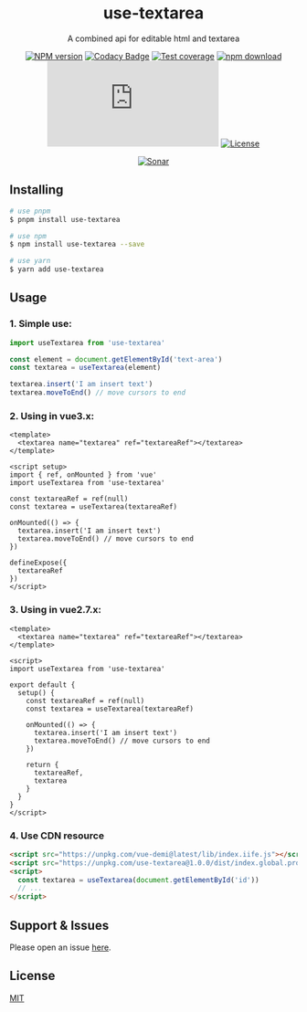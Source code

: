 <div style="text-align: center;" align="center">

# use-textarea

A combined api for editable html and textarea

[![NPM version][npm-image]][npm-url]
[![Codacy Badge][codacy-image]][codacy-url]
[![Test coverage][codecov-image]][codecov-url]
[![npm download][download-image]][download-url]
[![gzip][gzip-image]][gzip-url]
[![License][license-image]][license-url]

[![Sonar][sonar-image]][sonar-url]

</div>

<div style="text-align: center; margin-bottom: 20px;" align="center">

</div>

## Installing

```bash
# use pnpm
$ pnpm install use-textarea

# use npm
$ npm install use-textarea --save

# use yarn
$ yarn add use-textarea
```

## Usage

### 1. Simple use:

```ts
import useTextarea from 'use-textarea'

const element = document.getElementById('text-area')
const textarea = useTextarea(element)

textarea.insert('I am insert text')
textarea.moveToEnd() // move cursors to end
```

### 2. Using in vue3.x:

```vue
<template>
  <textarea name="textarea" ref="textareaRef"></textarea>
</template>

<script setup>
import { ref, onMounted } from 'vue'
import useTextarea from 'use-textarea'

const textareaRef = ref(null)
const textarea = useTextarea(textareaRef)

onMounted(() => {
  textarea.insert('I am insert text')
  textarea.moveToEnd() // move cursors to end
})

defineExpose({
  textareaRef
})
</script>
```

### 3. Using in vue2.7.x:

```vue
<template>
  <textarea name="textarea" ref="textareaRef"></textarea>
</template>

<script>
import useTextarea from 'use-textarea'

export default {
  setup() {
    const textareaRef = ref(null)
    const textarea = useTextarea(textareaRef)

    onMounted(() => {
      textarea.insert('I am insert text')
      textarea.moveToEnd() // move cursors to end
    })

    return {
      textareaRef,
      textarea
    }
  }
}
</script>
```

### 4. Use CDN resource

```html
<script src="https://unpkg.com/vue-demi@latest/lib/index.iife.js"></script>
<script src="https://unpkg.com/use-textarea@1.0.0/dist/index.global.prod.js"></script>
<script>
  const textarea = useTextarea(document.getElementById('id'))
  // ...
</script>
```

## Support & Issues

Please open an issue [here](https://github.com/saqqdy/uni-use/issues).

## License

[MIT](LICENSE)

[npm-image]: https://img.shields.io/npm/v/use-textarea.svg?style=flat-square
[npm-url]: https://npmjs.org/package/use-textarea
[codacy-image]: https://app.codacy.com/project/badge/Grade/f70d4880e4ad4f40aa970eb9ee9d0696
[codacy-url]: https://www.codacy.com/gh/saqqdy/use-textarea/dashboard?utm_source=github.com&utm_medium=referral&utm_content=saqqdy/use-textarea&utm_campaign=Badge_Grade
[codecov-image]: https://img.shields.io/codecov/c/github/saqqdy/use-textarea.svg?style=flat-square
[codecov-url]: https://codecov.io/github/saqqdy/use-textarea?branch=master
[download-image]: https://img.shields.io/npm/dm/use-textarea.svg?style=flat-square
[download-url]: https://npmjs.org/package/use-textarea
[gzip-image]: http://img.badgesize.io/https://unpkg.com/use-textarea/dist/index.global.prod.js?compression=gzip&label=gzip%20size:%20JS
[gzip-url]: http://img.badgesize.io/https://unpkg.com/use-textarea/dist/index.global.prod.js?compression=gzip&label=gzip%20size:%20JS
[license-image]: https://img.shields.io/badge/License-MIT-blue.svg
[license-url]: LICENSE
[sonar-image]: https://sonarcloud.io/api/project_badges/quality_gate?project=saqqdy_uni-use
[sonar-url]: https://sonarcloud.io/dashboard?id=saqqdy_uni-use
